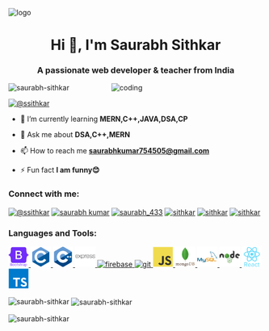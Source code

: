 ![logo](https://github.com/Saurabh-Sithkar/Saurabh-Sithkar/blob/main/Github%20Banner1.png)
<h1 align="center">Hi 👋, I'm Saurabh Sithkar</h1>
<h3 align="center">A passionate web developer & teacher from India</h3>

<img align="right" alt="coding" width="300" src="https://imgs.search.brave.com/CS7Dy1vS4N5KEOt9huJH0pU9USEccT7O2vqCkB1BSc4/rs:fit:860:0:0:0/g:ce/aHR0cHM6Ly9tZWRp/YTEuZ2lwaHkuY29t/L21lZGlhLzBsR2Qy/T1hYSGU0dEZoYjdX/aC9naXBoeS5naWY_/Y2lkPTc5MGI3NjEx/NTJ3aW5xcTNkc2k2/aWRnaXptbXhxbjlj/NHM5ejNlc2prN3pp/ZW0yOCZlcD12MV9n/aWZzX3NlYXJjaCZy/aWQ9Z2lwaHkuZ2lm/JmN0PWc.gif">

<p align="left"> <img src="https://komarev.com/ghpvc/?username=saurabh-sithkar&label=Profile%20views&color=0e75b6&style=flat" alt="saurabh-sithkar" /> </p>

<p align="left"> <a href="https://twitter.com/@ssithkar" target="blank"><img src="https://img.shields.io/twitter/follow/@ssithkar?logo=twitter&style=for-the-badge" alt="@ssithkar" /></a> </p>

- 🌱 I’m currently learning **MERN,C++,JAVA,DSA,CP**

- 💬 Ask me about **DSA,C++,MERN**

- 📫 How to reach me **saurabhkumar754505@gmail.com**

- ⚡ Fun fact **I am funny😊**

<h3 align="left">Connect with me:</h3>
<p align="left">
<a href="https://twitter.com/@ssithkar" target="blank"><img align="center" src="https://raw.githubusercontent.com/rahuldkjain/github-profile-readme-generator/master/src/images/icons/Social/twitter.svg" alt="@ssithkar" height="30" width="40" /></a>
<a href="https://linkedin.com/in/saurabh kumar" target="blank"><img align="center" src="https://raw.githubusercontent.com/rahuldkjain/github-profile-readme-generator/master/src/images/icons/Social/linked-in-alt.svg" alt="saurabh kumar" height="30" width="40" /></a>
<a href="https://www.codechef.com/users/saurabh_433" target="blank"><img align="center" src="https://cdn.jsdelivr.net/npm/simple-icons@3.1.0/icons/codechef.svg" alt="saurabh_433" height="30" width="40" /></a>
<a href="https://codeforces.com/profile/sithkar" target="blank"><img align="center" src="https://raw.githubusercontent.com/rahuldkjain/github-profile-readme-generator/master/src/images/icons/Social/codeforces.svg" alt="sithkar" height="30" width="40" /></a>
<a href="https://www.leetcode.com/sithkar" target="blank"><img align="center" src="https://raw.githubusercontent.com/rahuldkjain/github-profile-readme-generator/master/src/images/icons/Social/leet-code.svg" alt="sithkar" height="30" width="40" /></a>
<a href="https://auth.geeksforgeeks.org/user/sithkar" target="blank"><img align="center" src="https://raw.githubusercontent.com/rahuldkjain/github-profile-readme-generator/master/src/images/icons/Social/geeks-for-geeks.svg" alt="sithkar" height="30" width="40" /></a>
</p>

<h3 align="left">Languages and Tools:</h3>
<p align="left"> <a href="https://getbootstrap.com" target="_blank" rel="noreferrer"> <img src="https://raw.githubusercontent.com/devicons/devicon/master/icons/bootstrap/bootstrap-plain-wordmark.svg" alt="bootstrap" width="40" height="40"/> </a> <a href="https://www.cprogramming.com/" target="_blank" rel="noreferrer"> <img src="https://raw.githubusercontent.com/devicons/devicon/master/icons/c/c-original.svg" alt="c" width="40" height="40"/> </a> <a href="https://www.w3schools.com/cpp/" target="_blank" rel="noreferrer"> <img src="https://raw.githubusercontent.com/devicons/devicon/master/icons/cplusplus/cplusplus-original.svg" alt="cplusplus" width="40" height="40"/> </a> <a href="https://expressjs.com" target="_blank" rel="noreferrer"> <img src="https://raw.githubusercontent.com/devicons/devicon/master/icons/express/express-original-wordmark.svg" alt="express" width="40" height="40"/> </a> <a href="https://firebase.google.com/" target="_blank" rel="noreferrer"> <img src="https://www.vectorlogo.zone/logos/firebase/firebase-icon.svg" alt="firebase" width="40" height="40"/> </a> <a href="https://git-scm.com/" target="_blank" rel="noreferrer"> <img src="https://www.vectorlogo.zone/logos/git-scm/git-scm-icon.svg" alt="git" width="40" height="40"/> </a> <a href="https://developer.mozilla.org/en-US/docs/Web/JavaScript" target="_blank" rel="noreferrer"> <img src="https://raw.githubusercontent.com/devicons/devicon/master/icons/javascript/javascript-original.svg" alt="javascript" width="40" height="40"/> </a> <a href="https://www.mongodb.com/" target="_blank" rel="noreferrer"> <img src="https://raw.githubusercontent.com/devicons/devicon/master/icons/mongodb/mongodb-original-wordmark.svg" alt="mongodb" width="40" height="40"/> </a> <a href="https://www.mysql.com/" target="_blank" rel="noreferrer"> <img src="https://raw.githubusercontent.com/devicons/devicon/master/icons/mysql/mysql-original-wordmark.svg" alt="mysql" width="40" height="40"/> </a> <a href="https://nodejs.org" target="_blank" rel="noreferrer"> <img src="https://raw.githubusercontent.com/devicons/devicon/master/icons/nodejs/nodejs-original-wordmark.svg" alt="nodejs" width="40" height="40"/> </a> <a href="https://reactjs.org/" target="_blank" rel="noreferrer"> <img src="https://raw.githubusercontent.com/devicons/devicon/master/icons/react/react-original-wordmark.svg" alt="react" width="40" height="40"/> </a> <a href="https://www.typescriptlang.org/" target="_blank" rel="noreferrer"> <img src="https://raw.githubusercontent.com/devicons/devicon/master/icons/typescript/typescript-original.svg" alt="typescript" width="40" height="40"/> </a> </p>

<p><img align="left" src="https://github-readme-stats.vercel.app/api/top-langs?username=saurabh-sithkar&show_icons=true&locale=en&layout=compact" alt="saurabh-sithkar" /></p>

<p>&nbsp;<img align="center" src="https://github-readme-stats.vercel.app/api?username=saurabh-sithkar&show_icons=true&locale=en" alt="saurabh-sithkar" /></p>

<p><img align="center" src="https://github-readme-streak-stats.herokuapp.com/?user=saurabh-sithkar&" alt="saurabh-sithkar" /></p>
